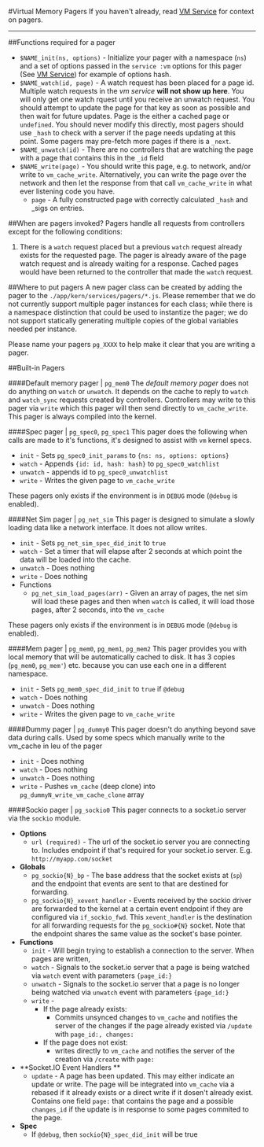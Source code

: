 #Virtual Memory Pagers
If you haven't already, read [VM Service](../vm.md) for context on pagers.

------
##Functions required for a pager
  * `$NAME_init(ns, options)` - Initialize your pager with a namespace (`ns`) and a set of options passed in the `service :vm` options for this pager (See [VM Service](../vm.md)) for example of options hash.
  * `$NAME_watch(id, page)` - A watch request has been placed for a page id. Multiple watch requests in the *vm service* **will not show up here**.
      You will only get one watch rquest until you receive an unwatch request. You should attempt to update the page for that key as soon as possible
      and then wait for future updates. Page is the either a cached page or `undefined`. You should never modify this directly, most pagers should use
      `_hash` to check with a server if the page needs updating at this point. Some pagers may pre-fetch more pages if there is a `_next`.
  * `$NAME_unwatch(id)` - There are no controllers that are watching the page with a page that contains this in the `_id` field
  * `$NAME_write(page)` - You should write this page, e.g. to network, and/or write to `vm_cache_write`.  Alternatively, you can write the page over the network and then let the response from that call `vm_cache_write` in what ever listening code you have.
    * `page` - A fully constructed page with correctly calculated `_hash` and _sigs on entries.

##When are pagers invoked?
Pagers handle all requests from controllers except for the following conditions:
  1. There is a `watch` request placed but a previous `watch` request already exists for the requested page. The pager is already aware of the page watch request and is already waiting for a response. Cached pages would have been returned to the controller that made the `watch` request.

##Where to put pagers
A new pager class can be created by adding the pager to the `./app/kern/services/pagers/*.js`. Please remember that we do not currently support multiple pager instances for each class; while there is a namespace distinction that could be used to instantize the pager; we do not support statically generating multiple copies of the global variables needed per instance.

Please name your pagers `pg_XXXX` to help make it clear that you are writing a pager.

##Built-in Pagers

####Default memory pager | `pg_mem0`
The *default memory pager* does not do anything on `watch` or `unwatch`. It depends on the cache to reply to `watch` and `watch_sync` requests created by controllers. Controllers may write to this pager via `write` which this pager will then send directly to `vm_cache_write`. This pager is always compiled into the kernel.

####Spec pager | `pg_spec0`, `pg_spec1`
This pager does the following when calls are made to it's functions, it's designed to assist with `vm` kernel specs.
  * `init` - Sets `pg_spec0_init_params` to `{ns: ns, options: options}`
  * `watch` - Appends `{id: id, hash: hash}` to `pg_spec0_watchlist`
  * `unwatch` - appends id to `pg_spec0_unwatchlist`
  * `write` - Writes the given page to `vm_cache_write`

These pagers only exists if the environment is in `DEBUG` mode (`@debug` is enabled).

####Net Sim pager | `pg_net_sim`
This pager is designed to simulate a slowly loading data like a network interface. It does not allow writes.
  * `init` - Sets `pg_net_sim_spec_did_init` to `true`
  * `watch` - Set a timer that will elapse after 2 seconds at which point the data will be loaded into the cache.
  * `unwatch` - Does nothing
  * `write` - Does nothing
  * Functions
    * `pg_net_sim_load_pages(arr)` - Given an array of pages, the net sim will load these pages and then when `watch` is called,
      it will load those pages, after 2 seconds, into the `vm_cache`

These pagers only exists if the environment is in `DEBUG` mode (`@debug` is enabled).

####Mem pager | `pg_mem0`, `pg_mem1`, `pg_mem2`
This pager provides you with local memory that will be automatically cached to disk. It has 3 copies
(`pg_mem0`, `pg_mem'`) etc. because you can use each one in a different namespace.
  * `init` - Sets `pg_mem0_spec_did_init` to `true` if `@debug`
  * `watch` - Does nothing
  * `unwatch` - Does nothing
  * `write` - Writes the given page to `vm_cache_write`

####Dummy pager | `pg_dummy0`
This pager doesn't do anything beyond save data during calls. Used by some specs which manually write to the vm_cache in leu of the pager
  * `init` - Does nothing
  * `watch` - Does nothing
  * `unwatch` - Does nothing
  * `write` - Pushes `vm_cache` (deep clone) into `pg_dummyN_write_vm_cache_clone` array

####Sockio pager | `pg_sockio0`
This pager connects to a socket.io server via the `sockio` module.
  * **Options**
    * `url (required)` - The url of the socket.io server you are connecting to. Includes endpoint if that's required for your socket.io server. E.g.
        `http://myapp.com/socket`
  * **Globals**
    * `pg_sockio{N}_bp` - The base address that the socket exists at (`sp`) and the endpoint that events are sent to that are destined for forwarding.
    * `pg_sockio{N}_xevent_handler` - Events received by the sockio driver are forwarded to the kernel at a certain event endpoint if they are
        configured via `if_sockio_fwd`. This `xevent_handler`  is the destination for all forwarding requests for the `pg_sockio#{N}` socket. Note
        that the endpoint shares the same value as the socket's base pointer.
  * **Functions**
    * `init` - Will begin trying to establish a connection to the server. When pages are written, 
    * `watch` - Signals to the socket.io server that a page is being watched via `watch` event with parameters `{page_id:}`
    * `unwatch` - Signals to the socket.io server that a page is no longer being watched via `unwatch` event with parameters `{page_id:}` 
    * `write` - 
      * If the page already exists:
        * Commits unsynced changes to `vm_cache` and notifies the server of the changes if the page already existed via `/update` with `page_id:,
            changes:`
      * If the page does not exist:
        * writes directly to `vm_cache` and notifies the server of the creation via `/create` with `page:`
  * **Socket.IO Event Handlers **
    * `update` - A page has been updated. This may either indicate an update or write. The page will be integrated into `vm_cache` via a rebased if it
        already exists or a direct write if it dosen't already exist. Contains one field `page:` that contains the page and a possible `changes_id`
        if the update is in response to some pages commited to the page.
  * **Spec**
    * If `@debug`, then `sockio{N}_spec_did_init` will be true
